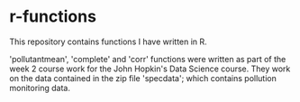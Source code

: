 # r-functions
This repository contains functions I have written in R.

'pollutantmean', 'complete' and 'corr' functions were written as part of the week 2 course work for the John Hopkin's Data Science course.
They work on the data contained in the zip file 'specdata'; which contains pollution monitoring data.
